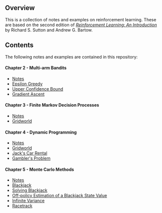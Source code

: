## Overview

This is a collection of notes and examples on reinforcement learning. These are based on the second edition of [*Reinforcement Learning: An Introduction*](http://webdocs.cs.ualberta.ca/~sutton/book/the-book.html) by Richard S. Sutton and Andrew G. Bartow.

## Contents

The following notes and examples are contained in this repository:

#### Chapter 2 - Multi-arm Bandits

* [Notes](chapter02/NotesChapter02.pdf)
* [Epsilon Greedy](chapter02#epsilon-greedy)
* [Upper Confidence Bound](chapter02#upper-confidence-bound)
* [Gradient Ascent](chapter02#gradient-ascent)

#### Chapter 3 - Finite Markov Decision Processes

* [Notes](chapter03/NotesChapter03.pdf)
* [Gridworld](chapter03#gridworld)

#### Chapter 4 - Dynamic Programming

* [Notes](chapter04/NotesChapter04.pdf)
* [Gridworld](chapter04#gridworld)
* [Jack's Car Rental](chapter04#jacks-car-rental)
* [Gambler's Problem](chapter04#gamblers-problem)

#### Chapter 5 - Monte Carlo Methods

* [Notes](chapter05/NotesChapter05.pdf)
* [Blackjack](chapter05#blackjack)
* [Solving Blackjack](chapter05#solving-blackjack)
* [Off-policy Estimation of a Blackjack State Value](chapter05#off-policy-estimation-of-a-blackjack-state-value)
* [Infinite Variance](chapter05#infinite-variance)
* [Racetrack](chapter05#racetrack)
